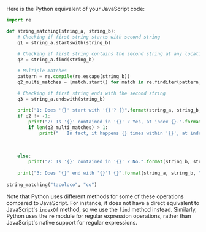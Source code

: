 Here is the Python equivalent of your JavaScript code:

```python
import re

def string_matching(string_a, string_b):
    # Checking if first string starts with second string
    q1 = string_a.startswith(string_b)
    
    # Checking if first string contains the second string at any location
    q2 = string_a.find(string_b)

    # Multiple matches
    pattern = re.compile(re.escape(string_b))
    q2_multi_matches = [match.start() for match in re.finditer(pattern, string_a)]

    # Checking if first string ends with the second string
    q3 = string_a.endswith(string_b)
    
    print("1: Does '{}' start with '{}'? {}".format(string_a, string_b, "Yes." if q1 else "No."))
    if q2 != -1:
        print("2: Is '{}' contained in '{}' ? Yes, at index {}.".format(string_b, string_a, q2))
        if len(q2_multi_matches) > 1:
            print("   In fact, it happens {} times within '{}', at index{} {}.".format(len(q2_multi_matches), 
                                                                                  string_a,
                                                                                  ("es" if len(q2_multi_matches)>1 else ""), 
                                                                                  ", ".join([str(i) for i in q2_multi_matches])))
    else:
        print("2: Is '{}' contained in '{}' ? No.".format(string_b, string_a))
    
    print("3: Does '{}' end with '{}'? {}".format(string_a, string_b, "Yes." if q3 else "No."))
        
string_matching("tacoloco", "co")
```

Note that Python uses different methods for some of these operations compared to JavaScript. For instance, it does not have a direct equivalent to JavaScript's `indexOf` method, so we use the `find` method instead. Similarly, Python uses the `re` module for regular expression operations, rather than JavaScript's native support for regular expressions.
